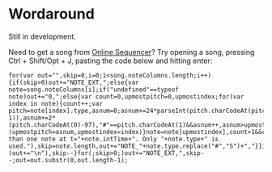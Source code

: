 # Wordaround

Still in development.

Need to get a song from [Online Sequencer](http://www.onlinesequencer.net/)? Try opening a song, pressing Ctrl + Shift/Opt + J, pasting the code below and hitting enter:

    for(var out="",skip=0,i=0;i<song.noteColumns.length;i++){if(skip>0)out+="NOTE_EXT,";else{var note=song.noteColumns[i];if("undefined"==typeof note)out+="0,";else{var count=0,upmostpitch=0,upmostindex;for(var index in note){count++;var pitch=note[index].type,asnum=0;asnum+=24*parseInt(pitch.charCodeAt(pitch.length-1)),asnum+=2*(pitch.charCodeAt(0)-97),"#"==pitch.charCodeAt(1)&&asnum++,asnum>upmostpitch&&(upmostpitch=asnum,upmostindex=index)}note=note[upmostindex],count>1&&console.warn("More than one note at t="+note.intTime+". Only "+note.type+" is used."),skip=note.length,out+="NOTE_"+note.type.replace("#","S")+","}}i%4==3&&i>0&&(out+="\n"),skip--}for(;skip>0;)out+="NOTE_EXT,",skip--;out=out.substr(0,out.length-1);
